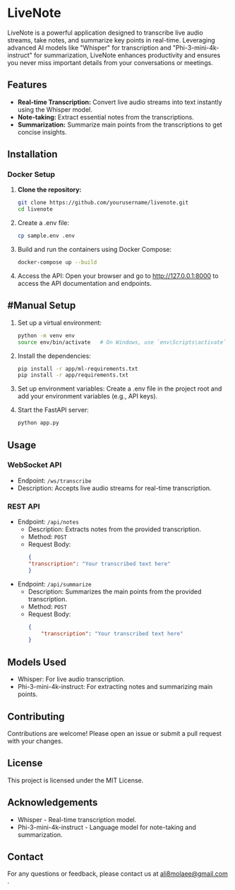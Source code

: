 # LiveNote

LiveNote is a powerful application designed to transcribe live audio streams, take notes, and summarize key points in real-time. Leveraging advanced AI models like "Whisper" for transcription and "Phi-3-mini-4k-instruct" for summarization, LiveNote enhances productivity and ensures you never miss important details from your conversations or meetings.

## Features

- **Real-time Transcription:** Convert live audio streams into text instantly using the Whisper model.
- **Note-taking:** Extract essential notes from the transcriptions.
- **Summarization:** Summarize main points from the transcriptions to get concise insights.

## Installation

### Docker Setup

1. **Clone the repository:**
   ```bash
   git clone https://github.com/yourusername/livenote.git
   cd livenote
   ```

2. Create a .env file:
    ```bash
    cp sample.env .env
    ```

3. Build and run the containers using Docker Compose:

    ```bash
    docker-compose up --build
    ```

4. Access the API:
Open your browser and go to http://127.0.0.1:8000 to access the API documentation and endpoints.

## #Manual Setup

1. Set up a virtual environment:
    ```bash
    python -m venv env
    source env/bin/activate   # On Windows, use `env\Scripts\activate`
    ```

2. Install the dependencies:
    ```bash
    pip install -r app/ml-requirements.txt
    pip install -r app/requirements.txt
    ```

3. Set up environment variables:
    Create a .env file in the project root and add your environment variables (e.g., API keys).

4. Start the FastAPI server:

    ```bash
    python app.py
    ```

## Usage
### WebSocket API
- Endpoint: `/ws/transcribe`
- Description: Accepts live audio streams for real-time transcription.

### REST API
- Endpoint: `/api/notes`
    - Description: Extracts notes from the provided transcription.
    - Method: `POST`
    - Request Body:
        ```json
        {
        "transcription": "Your transcribed text here"
        }
        ```
- Endpoint: `/api/summarize`
    - Description: Summarizes the main points from the provided transcription.
    - Method: `POST`
    - Request Body:
        ```json
        {
            "transcription": "Your transcribed text here"
        }
        ```

## Models Used
- Whisper: For live audio transcription.
- Phi-3-mini-4k-instruct: For extracting notes and summarizing main points.

## Contributing
Contributions are welcome! Please open an issue or submit a pull request with your changes.

## License
This project is licensed under the MIT License.

## Acknowledgements
- Whisper - Real-time transcription model.
- Phi-3-mini-4k-instruct - Language model for note-taking and summarization.

## Contact
For any questions or feedback, please contact us at ali8molaee@gmail.com .